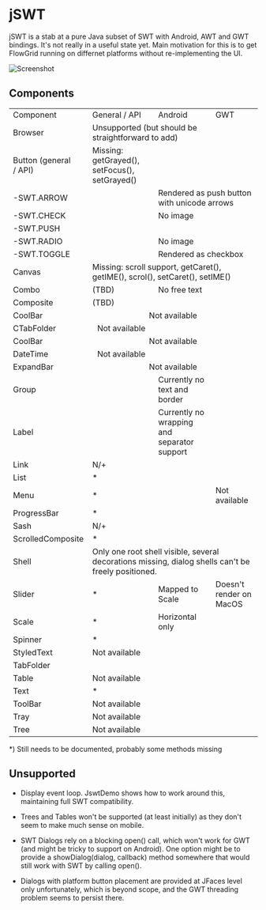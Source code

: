 # jSWT

jSWT is a stab at a pure Java subset of SWT with Android, AWT and GWT bindings.
It's not really in a useful state yet. Main motivation for this is to get FlowGrid running
on differnet platforms without re-implementing the UI.

![Screenshot](https://raw.githubusercontent.com/stefanhaustein/jSWT/master/img/screenshot.png)


## Components

<table>
<tr>
  <td> Component
  <td> General / API
  <td> Android
  <td> GWT
<tr>
  <td> Browser
  <td colspan="3"> Unsupported (but should be straightforward to add)
<tr>
  <td> Button (general / API)
  <td> Missing: getGrayed(), setFocus(), setGrayed()</ul>
<tr>
  <td> -SWT.ARROW
  <td>
  <td colspan="2"> Rendered as push button with unicode arrows
<tr>
  <td> -SWT.CHECK
  <td>
  <td> No image
  <td>
<tr>
  <td> -SWT.PUSH
  <td>
  <td>
  <td>
<tr>
  <td> -SWT.RADIO
  <td>
  <td> No image
  <td>
<tr>
  <td> -SWT.TOGGLE
  <td>
  <td colspan="2">Rendered as checkbox
<tr>
  <td> Canvas
  <td colspan="3"> Missing: scroll support, getCaret(), getIME(), scrol(), setCaret(), setIME()
<tr>
  <td> Combo
  <td> (TBD)
  <td> No free text
  <td>
<tr>
  <td> Composite
  <td> (TBD)
  <td>
  <td>
<tr>
  <td> CoolBar
  <td colspan="3" align="center"> Not available
<tr>
  <td> CTabFolder
  <td colsoan="3" align="center"> Not available
<tr>
  <td> CoolBar
  <td colspan="3" align="center"> Not available
<tr>
  <td> DateTime
  <td colsoan="3" align="center"> Not available
<tr>
  <td> ExpandBar
  <td colspan="3" align="center"> Not available
<tr>
  <td> Group
  <td>
  <td> Currently no text and border
  <td>
<tr>
  <td> Label
  <td>
  <td> Currently no wrapping and separator support
  <td>
<tr>
  <td> Link
  <td colsoan="3"> N/+
<tr>
  <td> List
  <td> *
  <td>
  <td>
<tr>
  <td> Menu
  <td> *
  <td>
  <td> Not available
<tr>
  <td> ProgressBar
  <td> *
  <td>
  <td>
<tr>
  <td> Sash
  <td colsoan="3"> N/+
<tr>
  <td> ScrolledComposite
  <td> *
  <td>
  <td>
<tr>
  <td> Shell
  <td colspan="3"> Only one root shell visible, several decorations missing, dialog shells can't be freely positioned.
<tr>
  <td> Slider
  <td> *
  <td> Mapped to Scale
  <td> Doesn't render on MacOS
<tr>
  <td> Scale
  <td> *
  <td> Horizontal only
  <td>
<tr>
  <td> Spinner
  <td> *
  <td>
  <td>
<tr>
  <td> StyledText
  <td colspan="3"> Not available
<tr>
  <td> TabFolder
  <td>
  <td>
  <td>
<tr>
  <td> Table
  <td colsoan="3"> Not available
<tr>
  <td> Text
  <td> *
  <td>
  <td>
<tr>
  <td> ToolBar
  <td colsoan="3"> Not available
<tr>
  <td> Tray
  <td colsoan="3"> Not available
<tr>
  <td> Tree
  <td colspan="3"> Not available

</table>

*) Still needs to be documented, probably some methods missing

## Unsupported

- Display event loop. JswtDemo shows how to work around this, maintaining full SWT compatibility.

- Trees and Tables won't be supported (at least initially) as they don't seem to make much sense on mobile.

- SWT Dialogs rely on a blocking open() call, which won't work for GWT (and might be tricky to support on Android).
  One option might be to provide a showDialog(dialog, callback) method somewhere that would still work with SWT by
  calling open().

- Dialogs with platform button placement are provided at JFaces level only unfortunately, which is beyond scope,
  and the GWT threading problem seems to persist there.

